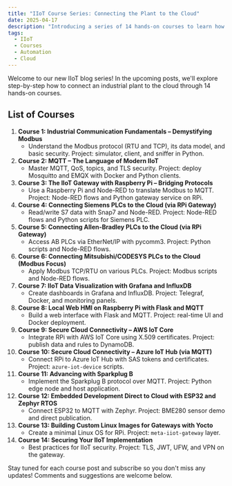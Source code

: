 ```yaml
---
title: "IIoT Course Series: Connecting the Plant to the Cloud"
date: 2025-04-17
description: "Introducing a series of 14 hands-on courses to learn how to connect industrial devices and PLCs to the cloud using protocols like Modbus, MQTT, and more."
tags:
  - IIoT
  - Courses
  - Automation
  - Cloud
---
```


Welcome to our new IIoT blog series! In the upcoming posts, we'll explore step-by-step how to connect an industrial plant to the cloud through 14 hands-on courses.

## List of Courses

1. **Course 1: Industrial Communication Fundamentals – Demystifying Modbus**
   - Understand the Modbus protocol (RTU and TCP), its data model, and basic security. Project: simulator, client, and sniffer in Python.
2. **Course 2: MQTT – The Language of Modern IIoT**
   - Master MQTT, QoS, topics, and TLS security. Project: deploy Mosquitto and EMQX with Docker and Python clients.
3. **Course 3: The IIoT Gateway with Raspberry Pi – Bridging Protocols**
   - Use a Raspberry Pi and Node-RED to translate Modbus to MQTT. Project: Node-RED flows and Python gateway service on RPi.
4. **Course 4: Connecting Siemens PLCs to the Cloud (via RPi Gateway)**
   - Read/write S7 data with Snap7 and Node-RED. Project: Node-RED flows and Python scripts for Siemens PLC.
5. **Course 5: Connecting Allen-Bradley PLCs to the Cloud (via RPi Gateway)**
   - Access AB PLCs via EtherNet/IP with pycomm3. Project: Python scripts and Node-RED flows.
6. **Course 6: Connecting Mitsubishi/CODESYS PLCs to the Cloud (Modbus Focus)**
   - Apply Modbus TCP/RTU on various PLCs. Project: Modbus scripts and Node-RED flows.
7. **Course 7: IIoT Data Visualization with Grafana and InfluxDB**
   - Create dashboards in Grafana and InfluxDB. Project: Telegraf, Docker, and monitoring panels.
8. **Course 8: Local Web HMI on Raspberry Pi with Flask and MQTT**
   - Build a web interface with Flask and MQTT. Project: real-time UI and Docker deployment.
9. **Course 9: Secure Cloud Connectivity – AWS IoT Core**
   - Integrate RPi with AWS IoT Core using X.509 certificates. Project: publish data and rules to DynamoDB.
10. **Course 10: Secure Cloud Connectivity – Azure IoT Hub (via MQTT)**
    - Connect RPi to Azure IoT Hub with SAS tokens and certificates. Project: `azure-iot-device` scripts.
11. **Course 11: Advancing with Sparkplug B**
    - Implement the Sparkplug B protocol over MQTT. Project: Python edge node and host application.
12. **Course 12: Embedded Development Direct to Cloud with ESP32 and Zephyr RTOS**
    - Connect ESP32 to MQTT with Zephyr. Project: BME280 sensor demo and direct publication.
13. **Course 13: Building Custom Linux Images for Gateways with Yocto**
    - Create a minimal Linux OS for RPi. Project: `meta-iiot-gateway` layer.
14. **Course 14: Securing Your IIoT Implementation**
    - Best practices for IIoT security. Project: TLS, JWT, UFW, and VPN on the gateway.

Stay tuned for each course post and subscribe so you don't miss any updates! Comments and suggestions are welcome below.
